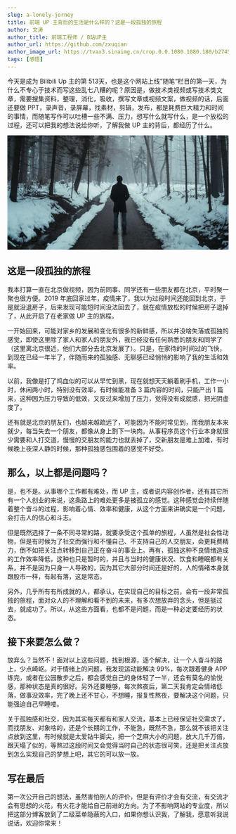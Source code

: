 ```yaml
---
slug: a-lonely-jorney
title: 前端 UP 主背后的生活是什么样的？这是一段孤独的旅程
author: 文涛
author_title: 前端工程师 / B站UP主
author_url: https://github.com/zxuqian
author_image_url: https://tvax3.sinaimg.cn/crop.0.0.1080.1080.180/b2745d44ly8g8s4muqeggj20u00u0n0k.jpg?KID=imgbed,tva&Expires=1582389585&ssig=EvXmyu%2FXsX
tags: [感悟]
---
```


今天是成为 Bilibili Up 主的第 513天，也是这个网站上线”随笔“栏目的第一天，为什么不专心于技术而写这些乱七八糟的呢？原因是，做技术类视频或写技术类文章，需要搜集资料，整理，消化，吸收，撰写文章或视频文案，做视频的话，后面还要做 PPT，录声音，录屏幕，找素材，剪辑，发布，都是耗费巨大精力和时间的事情，而随笔写作可以吐槽一些不满、压力，想写什么就写什么，是一个放松的过程，还可以把我的想法说给你听，了解我做 UP 主的背后，都经历了什么。

![img](./img/2021-05-20-13-28-12.webp)

## 这是一段孤独的旅程

我本打算一直在北京做视频，因为前同事、同学还有一些朋友都在北京，平时聚一聚也很方便。2019 年底回家过年，疫情来了，我以为过段时间还能回到北京，于是就没退房子，后来发现可能短时间没法回去了，就在疫情放松的时候把房子退掉了，从此开启了在老家做 UP 主的旅程。

<!-- truncate -->

一开始回来，可能对家乡的发展和变化有很多的新鲜感，所以并没啥失落或孤独的感觉，即使这里除了家人和家人的朋友外，我已经没有任何熟悉的朋友和同学了（这里离北京很近，他们大部分去北京发展了）。只是，在家待的时间过的飞快，到现在已经一年半了，伴随而来的孤独感、无聊感已经悄悄的影响了我的生活和效率。

以前，我像是打了鸡血似的可以从早忙到黑，现在就想天天躺着刷手机，工作一小时，休闲两小时，特别没有效率，有时候能准备 3 篇内容的时间，只能产出 1 篇来，这种因为压力导致的低效，又反过来增加了压力，觉得没有成就感，把光阴虚度了。

还有就是北京的朋友们，也越来越疏远了，可能因为不能时常见到，而我朋友本来就少，每当失去一个朋友，都像从身上割下一块肉。从事程序员这个行业本身就很少需要和人打交道，慢慢的交朋友的能力也就丢掉了，交新朋友是难上加难，有时候晚上夜深人静的时候，那种孤独感包围着的感觉不好受。

## 那么，以上都是问题吗？

是，也不是。从事哪个工作都有难处，而 UP 主，或者说内容创作者，还有其它所有一个人创业的来说，这条路上的难处更多是被孤立的感觉。这种感觉会持续伴随着整个奋斗的过程，影响着心情、效率和健康，从这个方面来讲确实是一个问题，会打击人的信心和斗志。

但是既然选择了一条不同寻常的路，就要承受这个孤单的旅程，人虽然是社会性动物，但是有时候为了社交而强行和不懂自己、不支持自己的人交朋友，会更耗费精力，倒不如把关注点转移到自己正在奋斗的事业上。再有，孤独这种不良情绪造成的工作效率降低，这种也只是暂时的，并且与当时的健康状况、饮食和睡眠都有关系，并不是因为只身一人导致的，因为其它大部分时间还是好的，人的情绪本身就跟股市一样，有起有落，这是常态。

另外，几乎所有有所成就的人，都承认，在实现自己的目标之前，会有一段非常孤独的旅程，面对众人的不理解和看不到的未来，有多次想放弃的念头，但是挺过去，就成功了。所以，从这些方面看，也都不是问题，而是一种必定要经历的状态。

## 接下来要怎么做？

放弃么？当然不！面对以上这些问题，找到根源，逐个解决，让一个人奋斗的路上，少点崎岖。对于情绪上的问题，我发现运动能解决 99%，每次跟着健身 APP 练完，或者在公园散步之后，都会感觉自己的身体轻了一半，还会有莫名的愉悦感，那种状态是真的很好。另外还要睡够，每次熬夜后，第二天我肯定会情绪低落，做事没效率，完了晚上还不甘心，不想睡，报复性熬夜，要解决这个问题，只能强迫自己早睡喽。

关于孤独感和社交，因为其实每天都有和家人交流，基本上已经保证社交需求了，而找朋友、对象啥的，还是个长期的工作，不能急，既然不急，那么就不该把关注点放到这里，有时候就是太爱钻牛脚尖，把一个芝麻大小的问题，放大几千万倍，跟天塌了似的，等熬过这段时间又会觉得当时自己的状态很可笑，还是把关注点放到怎么实现自己的梦想上吧，其它的可以放一放。

## 写在最后

第一次公开自己的想法，虽然害怕别人的评价，但是有评价才会有交流，有交流才会有思想的火花，有火花才能给自己前进的方向。为了不影响网站的专业度，所以把这部分博客放到了二级菜单隐蔽的入口，如果你想认识我，了解我，愿意听我说说话，欢迎你常来！